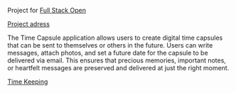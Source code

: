 Project for [Full Stack Open](https://www.fullstackopen.com)

[Project adress](https://time-capsule-2.onrender.com/)

The Time Capsule application allows users to create digital time capsules that can be sent to themselves or others in the future. Users can write messages, attach photos, and set a future date for the capsule to be delivered via email. This ensures that precious memories, important notes, or heartfelt messages are preserved and delivered at just the right moment.

[Time Keeping](https://github.com/nartkosova/time-capsule/blob/main/time-capsule-frontend/TimeKeep.md)